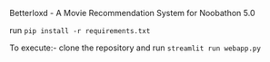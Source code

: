 Betterloxd - A Movie Recommendation System for Noobathon 5.0

run `pip install -r requirements.txt`

To execute:- clone the repository and run `streamlit run webapp.py`